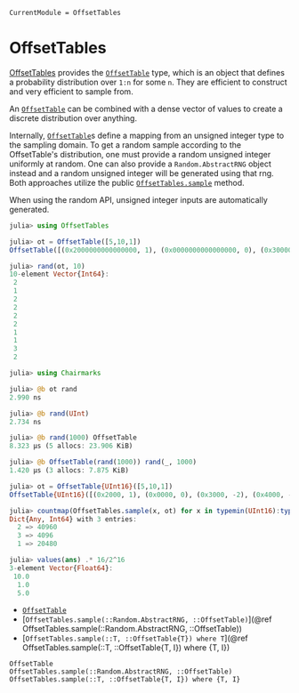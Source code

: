 ```@meta
CurrentModule = OffsetTables
```

# OffsetTables

[OffsetTables](https://github.com/LilithHafner/OffsetTables.jl) provides the
[`OffsetTable`](@ref) type, which is an object that defines a probability distribution over
`1:n` for some `n`. They are efficient to construct and very efficient to sample from.

An [`OffsetTable`](@ref) can be combined with a dense vector of values to create a discrete
distribution over anything.

Internally, [`OffsetTable`](@ref)s define a mapping from an unsigned integer type to the
sampling domain. To get a random sample according to the OffsetTable's distribution, one
must provide a random unsigned integer uniformly at random. One can also provide a
`Random.AbstractRNG` object instead and a random unsigned integer will be generated using
that rng. Both approaches utilize the public [`OffsetTables.sample`](@ref) method.

When using the random API, unsigned integer inputs are automatically generated.

```julia
julia> using OffsetTables

julia> ot = OffsetTable([5,10,1])
OffsetTable([(0x2000000000000000, 1), (0x0000000000000000, 0), (0x3000000000000000, -2), (0x4000000000000000, -2)])

julia> rand(ot, 10)
10-element Vector{Int64}:
 2
 1
 2
 2
 2
 2
 1
 1
 3
 2

julia> using Chairmarks

julia> @b ot rand
2.990 ns

julia> @b rand(UInt)
2.734 ns

julia> @b rand(1000) OffsetTable
8.323 μs (5 allocs: 23.906 KiB)

julia> @b OffsetTable(rand(1000)) rand(_, 1000)
1.420 μs (3 allocs: 7.875 KiB)

julia> ot = OffsetTable{UInt16}([5,10,1])
OffsetTable{UInt16}([(0x2000, 1), (0x0000, 0), (0x3000, -2), (0x4000, -2)])

julia> countmap(OffsetTables.sample(x, ot) for x in typemin(UInt16):typemax(UInt16))
Dict{Any, Int64} with 3 entries:
  2 => 40960
  3 => 4096
  1 => 20480

julia> values(ans) .* 16/2^16
3-element Vector{Float64}:
 10.0
  1.0
  5.0
```

- [`OffsetTable`](@ref)
- [`OffsetTables.sample(::Random.AbstractRNG, ::OffsetTable)`](@ref OffsetTables.sample(::Random.AbstractRNG, ::OffsetTable))
- [`OffsetTables.sample(::T, ::OffsetTable{T}) where T`](@ref OffsetTables.sample(::T, ::OffsetTable{T, I}) where {T, I})

```@docs
OffsetTable
OffsetTables.sample(::Random.AbstractRNG, ::OffsetTable)
OffsetTables.sample(::T, ::OffsetTable{T, I}) where {T, I}
```
